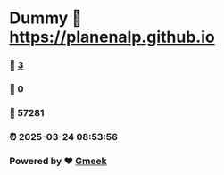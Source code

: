 # Dummy :link: https://planenalp.github.io 
### :page_facing_up: [3](https://planenalp.github.io/tag.html) 
### :speech_balloon: 0 
### :hibiscus: 57281 
### :alarm_clock: 2025-03-24 08:53:56 
### Powered by :heart: [Gmeek](https://github.com/Meekdai/Gmeek)
